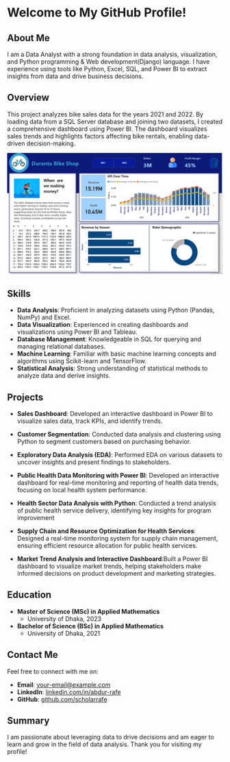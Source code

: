 # Welcome to My GitHub Profile!

## About Me
I am a Data Analyst with a strong foundation in data analysis, visualization, and Python programming & Web development(Django) language. I have experience using tools like Python, Excel, SQL, and Power BI to extract insights from data and drive business decisions.

## Overview
This project analyzes bike sales data for the years 2021 and 2022. By loading data from a SQL Server database and joining two datasets, I created a comprehensive dashboard using Power BI. The dashboard visualizes sales trends and highlights factors affecting bike rentals, enabling data-driven decision-making.

![Bike Sales Dashboard](bike_data_dashboard.png)


## Skills
- **Data Analysis**: Proficient in analyzing datasets using Python (Pandas, NumPy) and Excel.
- **Data Visualization**: Experienced in creating dashboards and visualizations using Power BI and Tableau.
- **Database Management**: Knowledgeable in SQL for querying and managing relational databases.
- **Machine Learning**: Familiar with basic machine learning concepts and algorithms using Scikit-learn and TensorFlow.
- **Statistical Analysis**: Strong understanding of statistical methods to analyze data and derive insights.

## Projects
- **Sales Dashboard**: Developed an interactive dashboard in Power BI to visualize sales data, track KPIs, and identify trends.
- **Customer Segmentation**: Conducted data analysis and clustering using Python to segment customers based on purchasing behavior.
- **Exploratory Data Analysis (EDA)**: Performed EDA on various datasets to uncover insights and present findings to stakeholders.
- **Public Health Data Monitoring with Power BI**: Developed an interactive dashboard for real-time monitoring and reporting of health data trends, focusing on local health system performance.
-	**Health Sector Data Analysis with Python**: Conducted a trend analysis of public health service delivery, identifying key insights for program improvement
  
- **Supply Chain and Resource Optimization for Health Services**: Designed a real-time monitoring system for supply chain management, ensuring efficient resource allocation for public health services.
- **Market Trend Analysis and Interactive Dashboard**:Built a Power BI dashboard to visualize market trends, helping stakeholders make informed decisions on product development and marketing strategies. 


## Education
- **Master of Science (MSc) in Applied Mathematics**
  - University of Dhaka, 2023
- **Bachelor of Science (BSc) in Applied Mathematics**
  - University of Dhaka, 2021

## Contact Me
Feel free to connect with me on:
- **Email**: [your-email@example.com](mailto:your-email@example.com)
- **LinkedIn**: [linkedin.com/in/abdur-rafe](https://www.linkedin.com/in/abdur-rafe)
- **GitHub**: [github.com/scholarrafe](https://github.com/scholarrafe)

## Summary
I am passionate about leveraging data to drive decisions and am eager to learn and grow in the field of data analysis. Thank you for visiting my profile!

